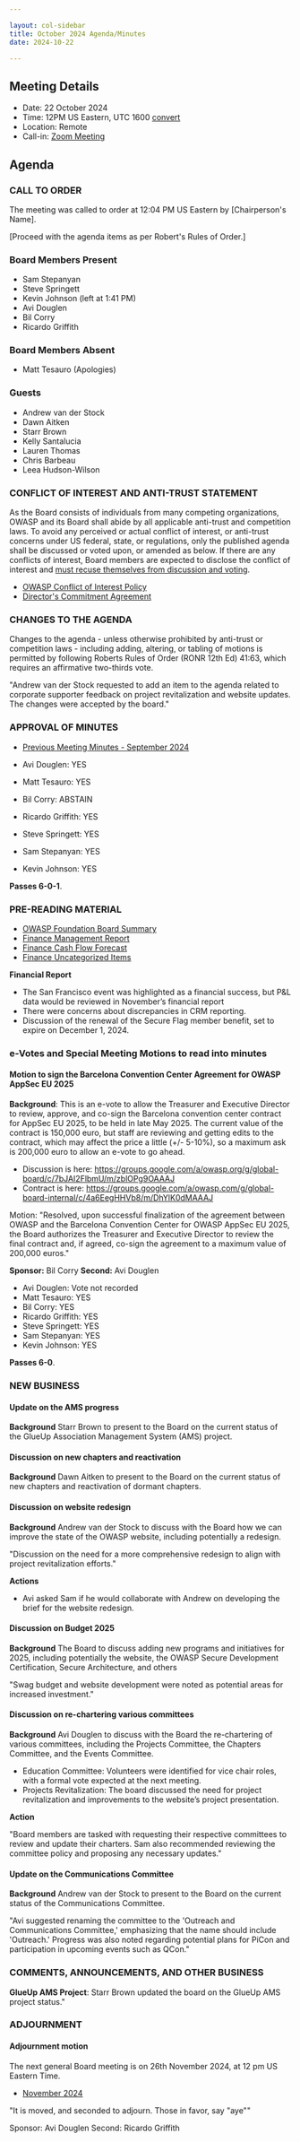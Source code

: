 ```yaml
---

layout: col-sidebar
title: October 2024 Agenda/Minutes
date: 2024-10-22

---
```


## Meeting Details

- Date: 22 October 2024
- Time: 12PM US Eastern, UTC 1600 [convert](https://www.timeanddate.com/worldclock/meetingdetails.html?year=2024&month=10&day=22&hour=16&min=0&sec=0&p1=398&p2=110&p3=197&p4=64&p5=136&p6=179)
- Location: Remote
- Call-in: [Zoom Meeting](https://us06web.zoom.us/j/88966282109?pwd=tgbr7MUDEev6ZBIGh4wMsk2cSradte.1)

## Agenda

### CALL TO ORDER
The meeting was called to order at 12:04 PM US Eastern by [Chairperson's Name].

[Proceed with the agenda items as per Robert's Rules of Order.]

### Board Members Present
- Sam Stepanyan
- Steve Springett
- Kevin Johnson (left at 1:41 PM)
- Avi Douglen
- Bil Corry
- Ricardo Griffith

### Board Members Absent
- Matt Tesauro (Apologies)

### Guests
- Andrew van der Stock
- Dawn Aitken
- Starr Brown
- Kelly Santalucia
- Lauren Thomas
- Chris Barbeau
- Leea Hudson-Wilson


### CONFLICT OF INTEREST AND ANTI-TRUST STATEMENT

As the Board consists of individuals from many competing organizations, OWASP and its Board shall abide by all applicable anti-trust and competition laws. To avoid any perceived or actual conflict of interest, or anti-trust concerns under US federal, state, or regulations, only the published agenda shall be discussed or voted upon, or amended as below. If there are any conflicts of interest, Board members are expected to disclose the conflict of interest and [must recuse themselves from discussion and voting](https://owasp.org/www-policy/legal/bylaws#section-702-disclosure-required).

- [OWASP Conflict of Interest Policy](https://owasp.org/www-policy/operational/conflict-of-interest)
- [Director's Commitment Agreement](https://owasp.org/www-policy/legal/directors-committment-agreement)

### CHANGES TO THE AGENDA

Changes to the agenda - unless otherwise prohibited by anti-trust or competition laws - including adding, altering, or tabling of motions is permitted by following Roberts Rules of Order (RONR 12th Ed) 41:63, which requires an affirmative two-thirds vote.

"Andrew van der Stock requested to add an item to the agenda related to corporate supporter feedback on project revitalization and website updates. 
The changes were accepted by the board."

### APPROVAL OF MINUTES

- [Previous Meeting Minutes - September 2024](/www-board/meetings-historical/2024/202409)

- Avi Douglen: YES
- Matt Tesauro: YES
- Bil Corry: ABSTAIN
- Ricardo Griffith: YES
- Steve Springett: YES
- Sam Stepanyan: YES
- Kevin Johnson: YES

**Passes 6-0-1**.

### PRE-READING MATERIAL

- [OWASP Foundation Board Summary](https://docs.google.com/presentation/d/1bNvoG12zArADmVXL0HhCqifsJzxMjDeLWBAXuqjfFno/edit?usp=sharing)
- [Finance Management Report](/www-board/attachments/202409-management-report.pdf)
- [Finance Cash Flow Forecast](/www-board/attachments/202409-statement-of-cash-flow.pdf)
- [Finance Uncategorized Items](/www-board/attachments/202409-uncat-items.xlsx)

**Financial Report**
- The San Francisco event was highlighted as a financial success, but P&L data would be reviewed in November’s financial report
- There were concerns about discrepancies in CRM reporting.
- Discussion of the renewal of the Secure Flag member benefit, set to expire on December 1, 2024.

### e-Votes and Special Meeting Motions to read into minutes

#### Motion to sign the Barcelona Convention Center Agreement for OWASP AppSec EU 2025

**Background**: This is an e-vote to allow the Treasurer and Executive Director to review, approve, and co-sign the Barcelona convention center contract for AppSec EU 2025, to be held in late May 2025. The current value of the contract is 150,000 euro, but staff are reviewing and getting edits to the contract, which may affect the price a little (+/- 5-10%), so a maximum ask is 200,000 euro to allow an e-vote to go ahead.

- Discussion is here: https://groups.google.com/a/owasp.org/g/global-board/c/7bJAI2FlbmU/m/zblOPg9OAAAJ
- Contract is here: https://groups.google.com/a/owasp.com/g/global-board-internal/c/4a6EegHHVb8/m/DhYlK0dMAAAJ

Motion: "Resolved, upon successful finalization of the agreement between OWASP and the Barcelona Convention Center for OWASP AppSec EU 2025, the Board authorizes the Treasurer and Executive Director to review the final contract and, if agreed, co-sign the agreement to a maximum value of 200,000 euros."

**Sponsor:** Bil Corry
**Second:** Avi Douglen

- Avi Douglen: Vote not recorded
- Matt Tesauro: YES
- Bil Corry: YES
- Ricardo Griffith: YES
- Steve Springett: YES
- Sam Stepanyan: YES
- Kevin Johnson: YES

**Passes 6-0**.

### NEW BUSINESS

#### Update on the AMS progress

**Background** Starr Brown to present to the Board on the current status of the GlueUp Association Management System (AMS) project.

#### Discussion on new chapters and reactivation

**Background** Dawn Aitken to present to the Board on the current status of new chapters and reactivation of dormant chapters.

#### Discussion on website redesign

**Background** Andrew van der Stock to discuss with the Board how we can improve the state of the OWASP website, including potentially a redesign.

"Discussion on the need for a more comprehensive redesign to align with project revitalization efforts."

**Actions**
- Avi asked Sam if he would collaborate with Andrew on developing the brief for the website redesign. 

#### Discussion on Budget 2025

**Background** The Board to discuss adding new programs and initiatives for 2025, including potentially the website, the OWASP Secure Development Certification, Secure Architecture, and others

"Swag budget and website development were noted as potential areas for increased investment."

#### Discussion on re-chartering various committees

**Background** Avi Douglen to discuss with the Board the re-chartering of various committees, including the Projects Committee, the Chapters Committee, and the Events Committee.

* Education Committee: Volunteers were identified for vice chair roles, with a formal vote expected at the next meeting.
* Projects Revitalization: The board discussed the need for project revitalization and improvements to the website’s project presentation.

**Action**

"Board members are tasked with requesting their respective committees to review and update their charters. 
Sam also recommended reviewing the committee policy and proposing any necessary updates."

#### Update on the Communications Committee

**Background** Andrew van der Stock to present to the Board on the current status of the Communications Committee.

"Avi suggested renaming the committee to the 'Outreach and Communications Committee,' 
emphasizing that the name should include 'Outreach.' Progress was also noted regarding potential plans for PiCon and
 participation in upcoming events such as QCon."

### COMMENTS, ANNOUNCEMENTS, AND OTHER BUSINESS

**GlueUp AMS Project**: Starr Brown updated the board on the GlueUp AMS project status."

### ADJOURNMENT

#### Adjournment motion

The next general Board meeting is on 26th November 2024, at 12 pm US Eastern Time.

- [November 2024](https://owasp.org/www-board/meetings/202411)

"It is moved, and seconded to adjourn. Those in favor, say "aye""

Sponsor: Avi Douglen
Second: Ricardo Griffith
